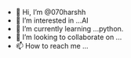 - 👋 Hi, I’m @070harshh
- 👀 I’m interested in ...AI
- 🌱 I’m currently learning ...python.
- 💞️ I’m looking to collaborate on ...
- 📫 How to reach me ...

<!---
070harshh/070harshh is a ✨ special ✨ repository because its `README.md` (this file) appears on your GitHub profile.
You can click the Preview link to take a look at your changes.
--->
